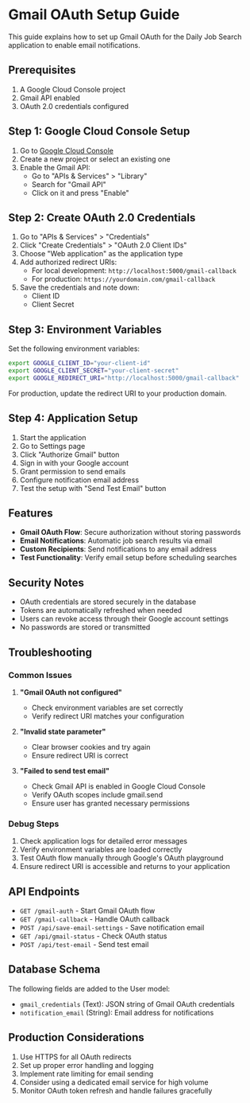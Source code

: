 # Gmail OAuth Setup Guide

This guide explains how to set up Gmail OAuth for the Daily Job Search application to enable email notifications.

## Prerequisites

1. A Google Cloud Console project
2. Gmail API enabled
3. OAuth 2.0 credentials configured

## Step 1: Google Cloud Console Setup

1. Go to [Google Cloud Console](https://console.cloud.google.com/)
2. Create a new project or select an existing one
3. Enable the Gmail API:
   - Go to "APIs & Services" > "Library"
   - Search for "Gmail API"
   - Click on it and press "Enable"

## Step 2: Create OAuth 2.0 Credentials

1. Go to "APIs & Services" > "Credentials"
2. Click "Create Credentials" > "OAuth 2.0 Client IDs"
3. Choose "Web application" as the application type
4. Add authorized redirect URIs:
   - For local development: `http://localhost:5000/gmail-callback`
   - For production: `https://yourdomain.com/gmail-callback`
5. Save the credentials and note down:
   - Client ID
   - Client Secret

## Step 3: Environment Variables

Set the following environment variables:

```bash
export GOOGLE_CLIENT_ID="your-client-id"
export GOOGLE_CLIENT_SECRET="your-client-secret"
export GOOGLE_REDIRECT_URI="http://localhost:5000/gmail-callback"
```

For production, update the redirect URI to your production domain.

## Step 4: Application Setup

1. Start the application
2. Go to Settings page
3. Click "Authorize Gmail" button
4. Sign in with your Google account
5. Grant permission to send emails
6. Configure notification email address
7. Test the setup with "Send Test Email" button

## Features

- **Gmail OAuth Flow**: Secure authorization without storing passwords
- **Email Notifications**: Automatic job search results via email
- **Custom Recipients**: Send notifications to any email address
- **Test Functionality**: Verify email setup before scheduling searches

## Security Notes

- OAuth credentials are stored securely in the database
- Tokens are automatically refreshed when needed
- Users can revoke access through their Google account settings
- No passwords are stored or transmitted

## Troubleshooting

### Common Issues

1. **"Gmail OAuth not configured"**
   - Check environment variables are set correctly
   - Verify redirect URI matches your configuration

2. **"Invalid state parameter"**
   - Clear browser cookies and try again
   - Ensure redirect URI is correct

3. **"Failed to send test email"**
   - Check Gmail API is enabled in Google Cloud Console
   - Verify OAuth scopes include gmail.send
   - Ensure user has granted necessary permissions

### Debug Steps

1. Check application logs for detailed error messages
2. Verify environment variables are loaded correctly
3. Test OAuth flow manually through Google's OAuth playground
4. Ensure redirect URI is accessible and returns to your application

## API Endpoints

- `GET /gmail-auth` - Start Gmail OAuth flow
- `GET /gmail-callback` - Handle OAuth callback
- `POST /api/save-email-settings` - Save notification email
- `GET /api/gmail-status` - Check OAuth status
- `POST /api/test-email` - Send test email

## Database Schema

The following fields are added to the User model:

- `gmail_credentials` (Text): JSON string of Gmail OAuth credentials
- `notification_email` (String): Email address for notifications

## Production Considerations

1. Use HTTPS for all OAuth redirects
2. Set up proper error handling and logging
3. Implement rate limiting for email sending
4. Consider using a dedicated email service for high volume
5. Monitor OAuth token refresh and handle failures gracefully
